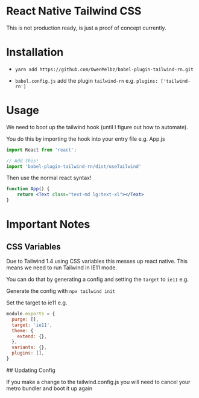 # React Native Tailwind CSS

This is not production ready, is just a proof of concept currently.

# Installation

- `yarn add https://github.com/OwenMelbz/babel-plugin-tailwind-rn.git`

- `babel.config.js` add the plugin `tailwind-rn` e.g. `plugins: ['tailwind-rn']`

# Usage

We need to boot up the tailwind hook (until I figure out how to automate).

You do this by importing the hook into your entry file e.g. App.js

```js
import React from 'react';

// Add this!
import 'babel-plugin-tailwind-rn/dist/useTailwind'
```

Then use the normal react syntax!

```jsx
function App() {
	return <Text class="text-md lg:text-xl"></Text>
}
```

# Important Notes

## CSS Variables

Due to Tailwind 1.4 using CSS variables this messes up react native. This means we need to run Tailwind in IE11 mode.

You can do that by generating a config and setting the `target` to `ie11` e.g.

Generate the config with `npx tailwind init`

Set the target to ie11 e.g.

```js
module.exports = {
  purge: [],
  target: 'ie11',
  theme: {
    extend: {},
  },
  variants: {},
  plugins: [],
}
````

## Updating Config

If you make a change to the tailwind.config.js you will need to cancel your metro bundler and boot it up again

